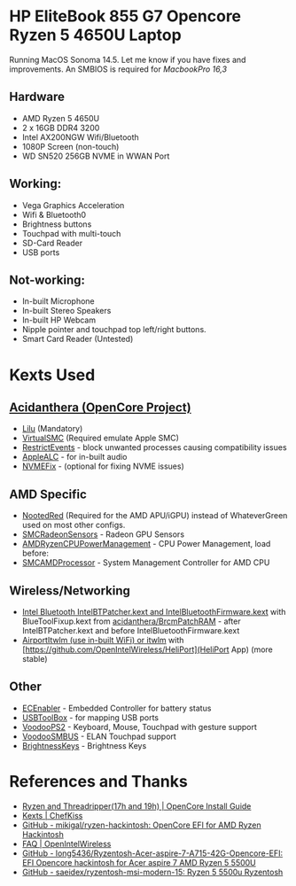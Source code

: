 # HP EliteBook 855 G7 Opencore Ryzen 5 4650U Laptop

Running MacOS Sonoma 14.5. Let me know if you have fixes and improvements. An SMBIOS is required for *MacbookPro 16,3*

## Hardware

- AMD Ryzen 5 4650U
- 2 x 16GB DDR4 3200
- Intel AX200NGW Wifi/Bluetooth    
- 1080P Screen (non-touch)
- WD SN520 256GB NVME in WWAN Port
 
## Working:

- Vega Graphics Acceleration
- Wifi & Bluetooth0
- Brightness buttons
- Touchpad with multi-touch
- SD-Card Reader 
- USB ports 

## Not-working:

- In-built Microphone
- In-built Stereo Speakers
- In-built HP Webcam
- Nipple pointer and touchpad top left/right buttons.
- Smart Card Reader (Untested)


# Kexts Used

## [Acidanthera (OpenCore Project)](https://github.com/acidanthera)

- [Lilu](https://github.com/acidanthera/Lilu) (Mandatory)
- [VirtualSMC](https://github.com/acidanthera/VirtualSMC) (Required emulate Apple SMC)
- [RestrictEvents](https://github.com/acidanthera/RestrictEvents) - block unwanted processes causing compatibility issues
- [AppleALC](https://github.com/acidanthera/AppleALC) - for in-built audio
- [NVMEFix](https://github.com/acidanthera/NVMeFix) - (optional for fixing NVME issues)

## AMD Specific

- [NootedRed](https://github.com/ChefKissInc/NootedRed) (Required for the AMD APU/iGPU) instead of WhateverGreen used on most other configs.
- [SMCRadeonSensors](https://github.com/ChefKissInc/SMCRadeonSensors) - Radeon GPU Sensors
- [AMDRyzenCPUPowerManagement](https://github.com/trulyspinach/SMCAMDProcessor) - CPU Power Management, load before:
- [SMCAMDProcessor](https://github.com/trulyspinach/SMCAMDProcessor) - System Management Controller for AMD CPU 
    
## Wireless/Networking

- [Intel Bluetooth IntelBTPatcher.kext and IntelBluetoothFirmware.kext](https://github.com/OpenIntelWireless/IntelBluetoothFirmware) with BlueToolFixup.kext from [acidanthera/BrcmPatchRAM](https://github.com/acidanthera/BrcmPatchRAM) - after IntelBTPatcher.kext and before IntelBluetoothFirmware.kext
- [AirportItwlm (use in-built WiFi) or itwlm](https://github.com/OpenIntelWireless/itlwm) with [https://github.com/OpenIntelWireless/HeliPort](HeliPort App) (more stable) 

## Other

- [ECEnabler](https://github.com/1Revenger1/ECEnabler) - Embedded Controller for battery status
- [USBToolBox](https://github.com/USBToolBox/kext) - for mapping USB ports
- [VoodooPS2](https://github.com/acidanthera/VoodooPS2) - Keyboard, Mouse, Touchpad with gesture support
- [VoodooSMBUS](https://github.com/VoodooSMBus/VoodooSMBus) - ELAN Touchpad support
- [BrightnessKeys](https://github.com/acidanthera/BrightnessKeys) - Brightness Keys

# References and Thanks

- [Ryzen and Threadripper(17h and 19h) | OpenCore Install Guide](https://dortania.github.io/OpenCore-Install-Guide/AMD/zen.html)
- [Kexts | ChefKiss](https://chefkissinc.github.io/guide/gathering-files/kexts#input)
- [GitHub - mikigal/ryzen-hackintosh: OpenCore EFI for AMD Ryzen Hackintosh](https://github.com/mikigal/ryzen-hackintosh)
- [FAQ | OpenIntelWireless](https://openintelwireless.github.io/IntelBluetoothFirmware/FAQ.html#what-additional-steps-should-i-do-to-make-bluetooth-work-on-macos-monterey-and-newer)
- [GitHub - long5436/Ryzentosh-Acer-aspire-7-A715-42G-Opencore-EFI: EFI Opencore hackintosh for Acer aspire 7 AMD Ryzen 5 5500U](https://github.com/long5436/Ryzentosh-Acer-aspire-7-A715-42G-Opencore-EFI)
- [GitHub - saeidex/ryzentosh-msi-modern-15: Ryzen 5 5500u Ryzentosh](https://github.com/saeidex/ryzentosh-msi-modern-15)
